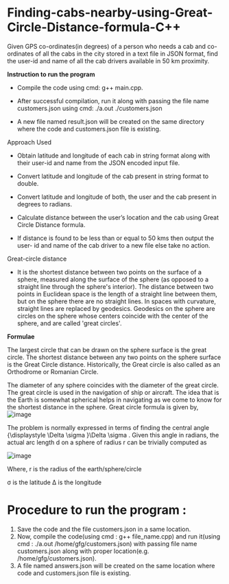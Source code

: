 # Finding-cabs-nearby-using-Great-Circle-Distance-formula-C++ 

Given GPS co-ordinates(in degrees) of a person who needs a cab and co-ordinates of all the cabs in the city stored in a text file in JSON format, find the user-id and name of all the cab drivers available in 50 km proximity.

**Instruction to run the program**

* Compile the code using cmd: g++ main.cpp.

* After successful compilation, run it along with passing the file name customers.json using cmd: ./a.out ./customers.json

* A new file named result.json will be created on the same directory where the code and customers.json file is existing.

Approach Used


* Obtain latitude and longitude of each cab in string format along with their user-id and name from the JSON encoded input file.

* Convert latitude and longitude of the cab present in string format to double.

* Convert latitude and longitude of both, the user and the cab present in degrees to radians.

* Calculate distance between the user’s location and the cab using Great Circle Distance formula.

* If distance is found to be less than or equal to 50 kms then output the user- id and name of the cab driver to a new file else take no action.


Great-circle distance

* It is the shortest distance between two points on the surface of a sphere, measured along the surface of the sphere (as opposed to a straight line through the sphere's interior). The distance between two points in Euclidean space is the length of a straight line between them, but on the sphere there are no straight lines. In spaces with curvature, straight lines are replaced by geodesics. Geodesics on the sphere are circles on the sphere whose centers coincide with the center of the sphere, and are called 'great circles'.

**Formulae**

The largest circle that can be drawn on the sphere surface is the great circle. The shortest distance between any two points on the sphere surface is the Great Circle distance. Historically, the Great circle is also called as an Orthodrome or Romanian Circle.

The diameter of any sphere coincides with the diameter of the great circle. The great circle is used in the navigation of ship or aircraft. The idea that is the Earth is somewhat spherical helps in navigating as we come to know for the shortest distance in the sphere.
Great circle formula is given by,
![image](https://user-images.githubusercontent.com/85600318/191789820-360f27d2-e6ad-42be-a40c-e91ae8a29148.png)

The problem is normally expressed in terms of finding the central angle {\displaystyle \Delta \sigma }\Delta \sigma . Given this angle in radians, the actual arc length d on a sphere of radius r can be trivially computed as

![image](https://user-images.githubusercontent.com/85600318/191790285-90c3c8ae-5cb2-49d5-ae8e-83f4c32e91a0.png)

Where,
r is the radius of the earth/sphere/circle

σ  is the latitude
∆ is the longitude

Procedure to run the program :
==========
1. Save the code and the file customers.json in a same location.
2. Now, compile the code(using cmd : g++ file_name.cpp) and run it(using cmd : ./a.out /home/gfg/customers.json) with passing file name customers.json along with proper location(e.g. /home/gfg/customers.json).
3. A file named answers.json will be created on the same location where code and customers.json file is existing.

